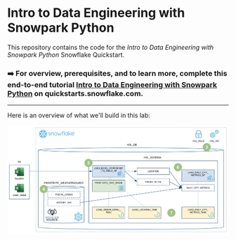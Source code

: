 # Intro to Data Engineering with Snowpark Python
This repository contains the code for the *Intro to Data Engineering with Snowpark Python* Snowflake Quickstart.

### ➡️ For overview, prerequisites, and to learn more, complete this end-to-end tutorial [Intro to Data Engineering with Snowpark Python](https://quickstarts.snowflake.com/guide/data_engineering_with_snowpark_python_intro/index.html#0) on quickstarts.snowflake.com.

___
Here is an overview of what we'll build in this lab:

<img src="images/hol_overview.png" width=800px>
